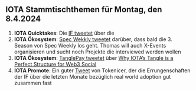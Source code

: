 ## IOTA Stammtischthemen für Montag, den 8.4.2024

1. **IOTA Quicktakes**: Die [IF tweetet]() über die []()
2. **IOTA Ökosystem**: [Spec Wekkly tweetet]() darüber, dass bald die 3. Season von Spec Weekly los geht. Thomas will auch X-Events organisieren und sucht noch Projekte die interviewed werden wollen
3. **IOTA Ökosystem**: [TanglePay tweetet](https://x.com/tanglepaycom/status/1775069530584240563?s=20) über [Why IOTA’s Tangle is a Perfect Structure for Web3 Social](https://medium.com/@tanglepay/why-iotas-tangle-is-a-perfect-structure-for-web3-social-98cbb679c342)
4. **IOTA Promote**: Ein guter [Tweet](https://x.com/Tokenicer/status/1775060989349970112?s=20) von Tokenicer, der die Errungenschaften der IF über die letzten Monate bezüglich real world adoption gut zusammen fast
